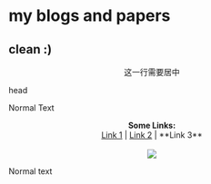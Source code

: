 # my blogs and papers

## clean :)

<center>这一行需要居中</center>

head

Normal Text

<p align="center">
  <b>Some Links:</b><br>
  <a href="#">Link 1</a> |
  <a href="#">Link 2</a> |
  **Link 3**
  <br><br>
  <img src="http://s.4cdn.org/image/title/105.gif">
</p>

Normal text
